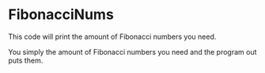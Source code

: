# FibonacciNums
This code will print the amount of Fibonacci numbers you need.

You simply the amount of Fibonacci numbers you need and the program out puts them.
